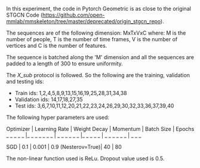 In this experiment, the code in Pytorch Geometric is as close to the original STGCN Code (https://github.com/open-mmlab/mmskeleton/tree/master/deprecated/origin_stgcn_repo).

The sequences are of the following dimension: MxTxVxC where:
M is the number of people, T is the number of time frames, V is the number of vertices and C is the number of features.

The sequence is batched along the 'M' dimension and all the sequences are padded to a length of 300 to ensure uniformity.

The *X_sub* protocol is followed. So the following are the training, validation and testing ids:
+ Train ids: 1,2,4,5,8,9,13,15,16,19,25,28,31,34,38
+ Validation ids: 14,17,18,27,35
+ Test ids: 3,6,7,10,11,12,20,21,22,23,24,26,29,30,32,33,36,37,39,40

The following hyper parameters are used:

Optimizer | Learning Rate | Weight Decay | Momentum | Batch Size | Epochs
_ _ _ _ _  |_ _ _ _ _ _ _ | _ _ _ _ _ _  |_ _ _ _ _ | _ _ _ _ _ _ | _ _ _

SGD        | 0.1          | 0.001        | 0.9 (Nesterov=True)| 40 | 80

The non-linear function used is ReLu. Dropout value used is 0.5. 